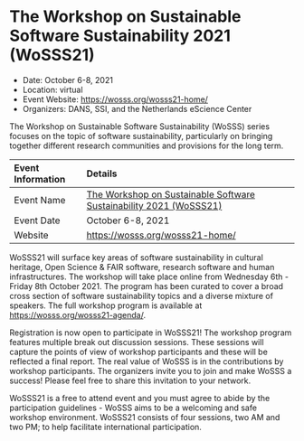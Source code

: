# The Workshop on Sustainable Software Sustainability 2021 (WoSSS21)
- Date: October 6-8, 2021
- Location: virtual
- Event Website: https://wosss.org/wosss21-home/
- Organizers: DANS, SSI, and the Netherlands eScience Center
			   
<!-- deck text start -->
The Workshop on Sustainable Software Sustainability (WoSSS) series focuses on the topic of software sustainability, particularly on bringing together different research communities and provisions for the long term. 
<!-- deck text end -->

Event Information | Details
:--- | :---			   
Event Name | [The Workshop on Sustainable Software Sustainability 2021 (WoSSS21)](https://wosss.org/wosss21-home/)
Event Date | October 6-8, 2021
Website | https://wosss.org/wosss21-home/

WoSSS21 will surface key areas of software sustainability in cultural heritage, Open Science & FAIR software, research software and human infrastructures. The workshop will take place online from Wednesday 6th - Friday 8th October 2021. The program has been curated to cover a broad cross section of software sustainability topics and a diverse mixture of speakers. The full workshop program is available at <https://wosss.org/wosss21-agenda/>.

Registration is now open to participate in WoSSS21! The workshop program features multiple break out discussion sessions. These sessions will capture the points of view of workshop participants and these will be reflected a final report. The real value of WoSSS is in the contributions by workshop participants. The organizers invite you to join and make WoSSS a success! Please feel free to share this invitation to your network.

WoSSS21 is a free to attend event and you must agree to abide by the participation guidelines - WoSSS aims to be a welcoming and safe workshop environment. WoSSS21 consists of four sessions, two AM and two PM; to help facilitate international participation.

<!---
Publish: yes
Pinned: no
Topics: Conferences and workshops, Software engineering
--->
